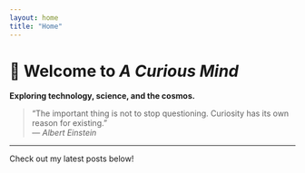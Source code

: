 ```yaml
---
layout: home
title: "Home"
---
```


# 👋 Welcome to *A Curious Mind*

**Exploring technology, science, and the cosmos.**

> “The important thing is not to stop questioning. Curiosity has its own reason for existing.”  
> — *Albert Einstein*

---

Check out my latest posts below!
